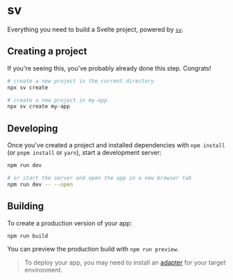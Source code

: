 # sv

Everything you need to build a Svelte project, powered by
[`sv`](https://github.com/sveltejs/cli).

## Creating a project

If you're seeing this, you've probably already done this step.
Congrats!

```sh
# create a new project in the current directory
npx sv create

# create a new project in my-app
npx sv create my-app
```

## Developing

Once you've created a project and installed dependencies with
`npm install` (or `pnpm install` or `yarn`), start a development
server:

```sh
npm run dev

# or start the server and open the app in a new browser tab
npm run dev -- --open
```

## Building

To create a production version of your app:

```sh
npm run build
```

You can preview the production build with `npm run preview`.

> To deploy your app, you may need to install an
> [adapter](https://svelte.dev/docs/kit/adapters) for your target
> environment.
